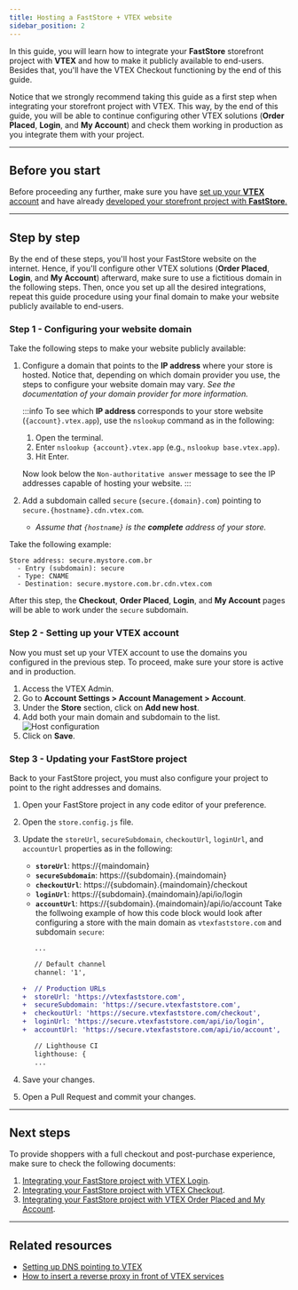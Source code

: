 ```yaml
---
title: Hosting a FastStore + VTEX website
sidebar_position: 2
---
```


In this guide, you will learn how to integrate your **FastStore** storefront project with **VTEX** and how to make it publicly available to end-users. Besides that, you'll have the VTEX Checkout functioning by the end of this guide.

Notice that we strongly recommend taking this guide as a first step when integrating your storefront project with VTEX. This way, by the end of this guide, you will be able to continue configuring other VTEX solutions (**Order Placed**, **Login**, and **My Account**) and check them working in production as you integrate them with your project.

---

## Before you start

Before proceeding any further, make sure you have [set up your **VTEX** account](/how-to-guides/platform-integration/vtex/setting-up-an-account) and have already [developed your storefront project with **FastStore**.](/tutorials/gatsby-overview)

---

## Step by step

By the end of these steps, you'll host your FastStore website on the internet. Hence, if you'll configure other VTEX solutions (**Order Placed**, **Login**, and **My Account**) afterward, make sure to use a fictitious domain in the following steps. Then, once you set up all the desired integrations, repeat this guide procedure using your final domain to make your website publicly available to end-users.

### Step 1 - Configuring your website domain

Take the following steps to make your website publicly available:

1. Configure a domain that points to the **IP address** where your store is hosted. Notice that, depending on which domain provider you use, the steps to configure your website domain may vary. *See the documentation of your domain provider for more information.*

   :::info
   To see which **IP address** corresponds to your store website (`{account}.vtex.app`), use the `nslookup` command as in the following:

   1. Open the terminal.
   2. Enter `nslookup {account}.vtex.app` (e.g., `nslookup base.vtex.app`).
   3. Hit Enter. 

   Now look below the `Non-authoritative answer` message to see the IP addresses capable of hosting your website. 
   :::

2. Add a subdomain called `secure` (`secure.{domain}.com`) pointing to `secure.{hostname}.cdn.vtex.com`. 
   - *Assume that `{hostname}` is the **complete** address of your store.*

Take the following example:

```
Store address: secure.mystore.com.br
  - Entry (subdomain): secure
  - Type: CNAME
  - Destination: secure.mystore.com.br.cdn.vtex.com
```

After this step, the **Checkout**, **Order Placed**, **Login**, and **My Account** pages will be able to work under the `secure` subdomain.

### Step 2 - Setting up your VTEX account

Now you must set up your VTEX account to use the domains you configured in the previous step. To proceed, make sure your store is active and in production.

1. Access the VTEX Admin.
2. Go to **Account Settings > Account Management > Account**.
3. Under the **Store** section, click on **Add new host**.
4. Add both your main domain and subdomain to the list.
   ![Host configuration](https://vtexhelp.vtexassets.com/assets/docs/src/LicenseManagerHosts___4ebe6f942380abc52834b193b58615c7.png)
5. Click on **Save**.

### Step 3 - Updating your FastStore project

Back to your FastStore project, you must also configure your project to point to the right addresses and domains.

1. Open your FastStore project in any code editor of your preference.
2. Open the `store.config.js` file.
4. Update the `storeUrl`, `secureSubdomain`, `checkoutUrl`, `loginUrl`, and `accountUrl` properties as in the following:
   - **`storeUrl`**: https://{maindomain}
   - **`secureSubdomain`**: https://{subdomain}.{maindomain}
   - **`checkoutUrl`**: https://{subdomain}.{maindomain}/checkout
   - **`loginUrl`**: https://{subdomain}.{maindomain}/api/io/login
   - **`accountUrl`**: https://{subdomain}.{maindomain}/api/io/account
   Take the follwoing example of how this code block would look after configuring a store with the main domain as `vtexfaststore.com` and subdomain `secure`:

   ```diff title="store.config.js"
      ...

      // Default channel
      channel: '1',

   +  // Production URLs
   +  storeUrl: 'https://vtexfaststore.com',
   +  secureSubdomain: 'https://secure.vtexfaststore.com',
   +  checkoutUrl: 'https://secure.vtexfaststore.com/checkout',
   +  loginUrl: 'https://secure.vtexfaststore.com/api/io/login',
   +  accountUrl: 'https://secure.vtexfaststore.com/api/io/account',

      // Lighthouse CI
      lighthouse: {
      ...
   ```

5. Save your changes.
6. Open a Pull Request and commit your changes.

---

## Next steps

To provide shoppers with a full checkout and post-purchase experience, make sure to check the following documents:

1. [Integrating your FastStore project with VTEX Login](/how-to-guides/platform-integration/vtex/integrating-the-vtex-login).
2. [Integrating your FastStore project with VTEX Checkout](/how-to-guides/platform-integration/vtex/integrating-vtex-checkout).
3. [Integrating your FastStore project with VTEX Order Placed and My Account](/how-to-guides/platform-integration/vtex/integrating-vtex-orderplaced-myaccount).

---

## Related resources

- [Setting up DNS pointing to VTEX](https://help.vtex.com/en/tutorial/configuring-dns-pointing-to-vtex--tutorials_4280)
- [How to insert a reverse proxy in front of VTEX services](https://help.vtex.com/en/tutorial/how-to-insert-a-reverse-proxy-in-front-of-vtex-services)